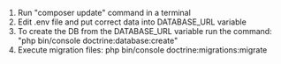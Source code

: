 1. Run "composer update" command in a terminal
2. Edit .env file and put correct data into DATABASE_URL variable
3. To create the DB from the DATABASE_URL variable run the command: "php bin/console doctrine:database:create"
4. Execute migration files: php bin/console doctrine:migrations:migrate
